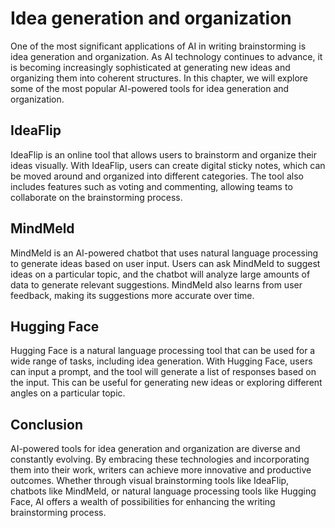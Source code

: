 Idea generation and organization
========================================================================================

One of the most significant applications of AI in writing brainstorming is idea generation and organization. As AI technology continues to advance, it is becoming increasingly sophisticated at generating new ideas and organizing them into coherent structures. In this chapter, we will explore some of the most popular AI-powered tools for idea generation and organization.

IdeaFlip
--------

IdeaFlip is an online tool that allows users to brainstorm and organize their ideas visually. With IdeaFlip, users can create digital sticky notes, which can be moved around and organized into different categories. The tool also includes features such as voting and commenting, allowing teams to collaborate on the brainstorming process.

MindMeld
--------

MindMeld is an AI-powered chatbot that uses natural language processing to generate ideas based on user input. Users can ask MindMeld to suggest ideas on a particular topic, and the chatbot will analyze large amounts of data to generate relevant suggestions. MindMeld also learns from user feedback, making its suggestions more accurate over time.

Hugging Face
------------

Hugging Face is a natural language processing tool that can be used for a wide range of tasks, including idea generation. With Hugging Face, users can input a prompt, and the tool will generate a list of responses based on the input. This can be useful for generating new ideas or exploring different angles on a particular topic.

Conclusion
----------

AI-powered tools for idea generation and organization are diverse and constantly evolving. By embracing these technologies and incorporating them into their work, writers can achieve more innovative and productive outcomes. Whether through visual brainstorming tools like IdeaFlip, chatbots like MindMeld, or natural language processing tools like Hugging Face, AI offers a wealth of possibilities for enhancing the writing brainstorming process.
